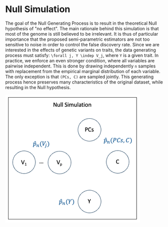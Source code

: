 # Null Simulation

The goal of the Null Generating Process is to result in the theoretical Null hypothesis of "no effect". The main rationale behind this simulation is that most of the genome is still believed to be irrelevant. It is thus of particular importance that the proposed semi-parametric estimators are not too sensitive to noise in order to control the false discovery rate. Since we are interested in the effects of genetic variants on traits, the data generating process must satisfy: ``\forall j, Y \indep V_j``, where ``Y`` is a given trait. In practice, we enforce an even stronger condition, where all variables are pairwise independent. This is done by drawing independently ``n`` samples with replacement from the empirical marginal distribution of each variable. The only exception is that ``(PCs, C)`` are sampled jointly. This generating process hence preserves many characteristics of the original dataset,  while resulting in the Null hypothesis.

![Null Simulation](../assets/null_simulation.png)